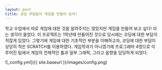 ```yaml
---
layout: post
title: 코딩 부담없이 게임을 만들어 보자!
---
```


 학교 수업에서 따로 게임에 대한 것을 알려주지는 않았지만 게임을 만들어 보고 싶다! 라는 생각이 들었다. 
이 프로젝트는 1학년때 만들어진 것으로 당시에는 코딩에 대한 부담이 적잖게 있었다. 그렇기에 게임에 대한 기초적인 부분을 이해하고자,
코딩에 대한 부담이 상당히 적은 SCRATCH를 이용하였다. 게임학과가 아니였기에 프로그래머 4명으로 이루어진 팀에서 게임의 전체적인 틀과 일부 그래픽, 
그리고 음향을 담당하게 되었다. 


![_config.yml]({{ site.baseurl }}/images/config.png)
